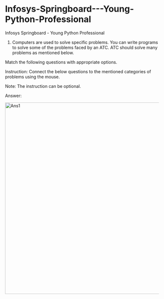 # Infosys-Springboard---Young-Python-Professional
Infosys Springboard - Young Python Professional

1. Computers are used to solve specific problems. You can write programs to solve some of the problems faced by an ATC. ATC should solve many problems as mentioned below.

Match the following questions with appropriate options.

Instruction: Connect the below questions to the mentioned categories of problems using the mouse.

​​​​​​​Note: The instruction can be optional.

Answer:

<img width="628" alt="Ans1" src="https://github.com/SivapriyaSridhar/Infosys-Springboard---Young-Python-Professional/assets/67223940/d2b84ea3-43b4-4dd8-b12c-801885d56195">
